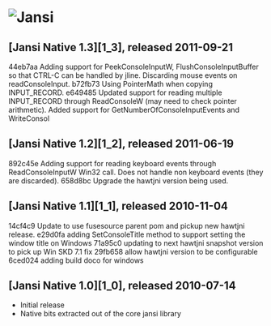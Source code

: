 ![Jansi][logo]
===========
[logo]: http://jansi.fusesource.org/images/project-logo.png "Jansi"

## [Jansi Native 1.3][1_3], released 2011-09-21

44eb7aa Adding support for PeekConsoleInputW, FlushConsoleInputBuffer so that CTRL-C can be handled by jline. Discarding mouse events on readConsoleInput.
b72fb73 Using PointerMath when copying INPUT_RECORD.
e649485 Updated support for reading multiple INPUT_RECORD through ReadConsoleW (may need to check pointer arithmetic).  Added support for GetNumberOfConsoleInputEvents and WriteConsol

## [Jansi Native 1.2][1_2], released 2011-06-19

892c45e Adding support for reading keyboard events through ReadConsoleInputW Win32 call. Does not handle non keyboard events (they are discarded).
658d8bc Upgrade the hawtjni version being used.

## [Jansi Native 1.1][1_1], released 2010-11-04

14cf4c9 Update to use fusesource parent pom and pickup new hawtjni release.
e29d0fa adding SetConsoleTitle method to support setting the window title on Windows
71a95c0 updating to next hawtjni snapshot version to pick up Win SKD 7.1 fix
29fb658 allow hawtjni version to be configurable
6ced024 adding build doco for windows

## [Jansi Native 1.0][1_0], released 2010-07-14

* Initial release
* Native bits extracted out of the core jansi library

